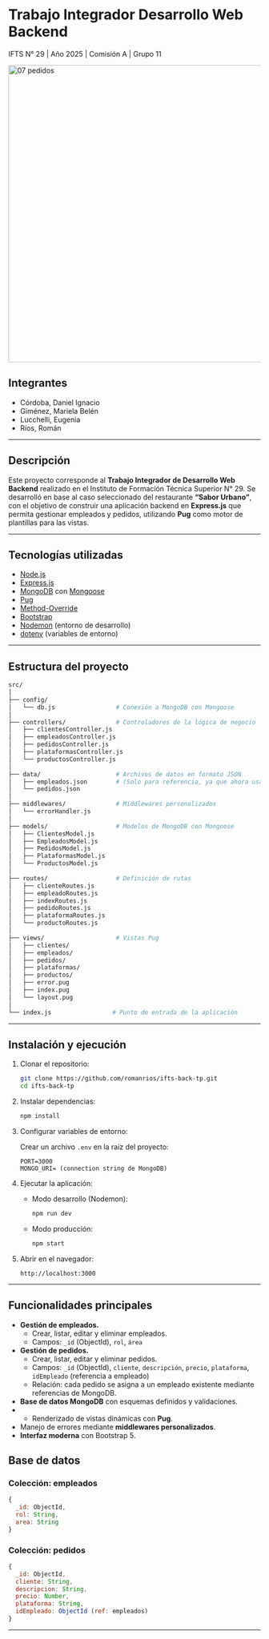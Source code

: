 # Trabajo Integrador Desarrollo Web Backend

IFTS N° 29 | Año 2025 | Comisión A | Grupo 11

<img width="1211" height="594" alt="07 pedidos" src="https://github.com/user-attachments/assets/8a750a02-70e9-4f39-bd83-f3923acfd7c5" />

## Integrantes

* Córdoba, Daniel Ignacio
* Giménez, Mariela Belén
* Lucchelli, Eugenia
* Ríos, Román

---

## Descripción

Este proyecto corresponde al **Trabajo Integrador de Desarrollo Web Backend** realizado en el Instituto de Formación Técnica Superior N° 29.
Se desarrolló en base al caso seleccionado del restaurante **“Sabor Urbano”**, con el objetivo de construir una aplicación backend en **Express.js** que permita gestionar empleados y pedidos, utilizando **Pug** como motor de plantillas para las vistas.

---

## Tecnologías utilizadas

* [Node.js](https://nodejs.org/)
* [Express.js](https://expressjs.com/)
* [MongoDB](https://www.mongodb.com/) con [Mongoose](https://mongoosejs.com/)
* [Pug](https://pugjs.org/)
* [Method-Override](https://www.npmjs.com/package/method-override)
* [Bootstrap](https://getbootstrap.com/)
* [Nodemon](https://nodemon.io/) (entorno de desarrollo)
* [dotenv](https://www.npmjs.com/package/dotenv) (variables de entorno)

---

## Estructura del proyecto

```bash
src/
│
├── config/
│   └── db.js                 # Conexión a MongoDB con Mongoose
│
├── controllers/              # Controladores de la lógica de negocio
│   ├── clientesController.js
│   ├── empleadosController.js
│   ├── pedidosController.js
│   ├── plataformasController.js
│   └── productosController.js
│
├── data/                     # Archivos de datos en formato JSON
│   ├── empleados.json        # (Solo para referencia, ya que ahora usamos Mongo)
│   └── pedidos.json
│
├── middlewares/              # Middlewares personalizados
│   └── errorHandler.js
│
├── models/                   # Modelos de MongoDB con Mongoose
│   ├── ClientesModel.js
│   ├── EmpleadosModel.js
│   ├── PedidosModel.js
│   ├── PlataformasModel.js
│   └── ProductosModel.js
│
├── routes/                   # Definición de rutas
│   ├── clienteRoutes.js
│   ├── empleadoRoutes.js
│   ├── indexRoutes.js
│   ├── pedidoRoutes.js
│   ├── plataformaRoutes.js
│   └── productoRoutes.js
│
├── views/                    # Vistas Pug
│   ├── clientes/
│   ├── empleados/
│   ├── pedidos/
│   ├── plataformas/
│   ├── productos/
│   ├── error.pug
│   ├── index.pug
│   └── layout.pug
│
└── index.js                 # Punto de entrada de la aplicación
 ```

---

## Instalación y ejecución

1. Clonar el repositorio:

   ```bash
   git clone https://github.com/romanrios/ifts-back-tp.git
   cd ifts-back-tp
   ```

2. Instalar dependencias:

   ```bash
   npm install
   ```

3. Configurar variables de entorno:

   Crear un archivo `.env` en la raíz del proyecto:
   ```env
   PORT=3000
   MONGO_URI= (connection string de MongoDB)
   ```

4. Ejecutar la aplicación:

   - Modo desarrollo (Nodemon):
     
     ```bash
     npm run dev
     ```

   - Modo producción:
     
     ```bash
     npm start
     ```

6. Abrir en el navegador:

   ```
   http://localhost:3000
   ```


---


## Funcionalidades principales

* **Gestión de empleados.**
   - Crear, listar, editar y eliminar empleados.  
   - Campos: `_id` (ObjectId), `rol`, `área`
* **Gestión de pedidos.**
   - Crear, listar, editar y eliminar pedidos.  
   - Campos: `_id` (ObjectId), `cliente`, `descripción`, `precio`, `plataforma`, `idEmpleado` (referencia a empleado)
   - Relación: cada pedido se asigna a un empleado existente mediante referencias de MongoDB.
* **Base de datos MongoDB** con esquemas definidos y validaciones.
* * Renderizado de vistas dinámicas con **Pug**.
* Manejo de errores mediante **middlewares personalizados**.
* **Interfaz moderna** con Bootstrap 5.

## Base de datos

### Colección: empleados
```javascript
{
  _id: ObjectId,
  rol: String,
  area: String
}
```

### Colección: pedidos
```javascript
{
  _id: ObjectId,
  cliente: String,
  descripcion: String,
  precio: Number,
  plataforma: String,
  idEmpleado: ObjectId (ref: empleados)
}
```


---

